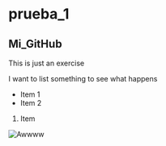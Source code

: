 # prueba_1
## Mi_GitHub
This is just an exercise

I want to list something to see what happens

* Item 1
* Item 2
1. Item

![Awwww](https://img.freepik.com/fotos-premium/gatito-lindo-fondos-escritorio-dibujos-animadospequeno-gatito_607202-1368.jpg)
